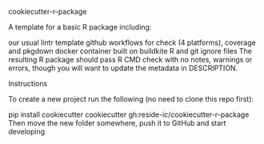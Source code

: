 cookiecutter-r-package

A template for a basic R package including:

our usual lintr template
github workflows for check (4 platforms), coverage and pkgdown
docker container built on buildkite
R and git ignore files
The resulting R package should pass R CMD check with no notes, warnings or errors, though you will want to update the metadata in DESCRIPTION.

Instructions

To create a new project run the following (no need to clone this repo first):

pip install cookiecutter
cookiecutter gh:reside-ic/cookiecutter-r-package
Then move the new folder somewhere, push it to GitHub and start developing
